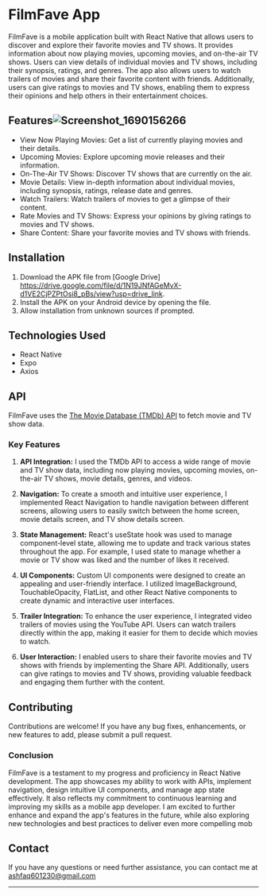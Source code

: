 # FilmFave App

FilmFave is a mobile application built with React Native that allows users to discover and explore their favorite movies and TV shows. It provides information about now playing movies, upcoming movies, and on-the-air TV shows. Users can view details of individual movies and TV shows, including their synopsis, ratings, and genres. The app also allows users to watch trailers of movies and share their favorite content with friends. Additionally, users can give ratings to movies and TV shows, enabling them to express their opinions and help others in their entertainment choices.




## Features![Screenshot_1690156266](https://github.com/ShakChunni/FilmFave/assets/89923248/7ba29f50-579e-4030-84fd-75632f33fe6f)


- View Now Playing Movies: Get a list of currently playing movies and their details.
- Upcoming Movies: Explore upcoming movie releases and their information.
- On-The-Air TV Shows: Discover TV shows that are currently on the air.
- Movie Details: View in-depth information about individual movies, including synopsis, ratings, release date and genres.
- Watch Trailers: Watch trailers of movies to get a glimpse of their content.
- Rate Movies and TV Shows: Express your opinions by giving ratings to movies and TV shows.
- Share Content: Share your favorite movies and TV shows with friends.

## Installation

1. Download the APK file from [Google Drive] https://drive.google.com/file/d/1N19JNfAGeMvX-d1VE2CjPZPtOsi8_pBs/view?usp=drive_link.
2. Install the APK on your Android device by opening the file.
3. Allow installation from unknown sources if prompted.


## Technologies Used

- React Native
- Expo
- Axios

## API

FilmFave uses the [The Movie Database (TMDb) API](https://www.themoviedb.org/documentation/api) to fetch movie and TV show data.

### Key Features

1. **API Integration:** I used the TMDb API to access a wide range of movie and TV show data, including now playing movies, upcoming movies, on-the-air TV shows, movie details, genres, and videos.

2. **Navigation:** To create a smooth and intuitive user experience, I implemented React Navigation to handle navigation between different screens, allowing users to easily switch between the home screen, movie details screen, and TV show details screen.

3. **State Management:** React's useState hook was used to manage component-level state, allowing me to update and track various states throughout the app. For example, I used state to manage whether a movie or TV show was liked and the number of likes it received.

4. **UI Components:** Custom UI components were designed to create an appealing and user-friendly interface. I utilized ImageBackground, TouchableOpacity, FlatList, and other React Native components to create dynamic and interactive user interfaces.

5. **Trailer Integration:** To enhance the user experience, I integrated video trailers of movies using the YouTube API. Users can watch trailers directly within the app, making it easier for them to decide which movies to watch.

6. **User Interaction:** I enabled users to share their favorite movies and TV shows with friends by implementing the Share API. Additionally, users can give ratings to movies and TV shows, providing valuable feedback and engaging them further with the content.

## Contributing

Contributions are welcome! If you have any bug fixes, enhancements, or new features to add, please submit a pull request.

### Conclusion

FilmFave is a testament to my progress and proficiency in React Native development. The app showcases my ability to work with APIs, implement navigation, design intuitive UI components, and manage app state effectively. It also reflects my commitment to continuous learning and improving my skills as a mobile app developer. I am excited to further enhance and expand the app's features in the future, while also exploring new technologies and best practices to deliver even more compelling mob


## Contact

If you have any questions or need further assistance, you can contact me at ashfaq601230@gmail.com 

---
